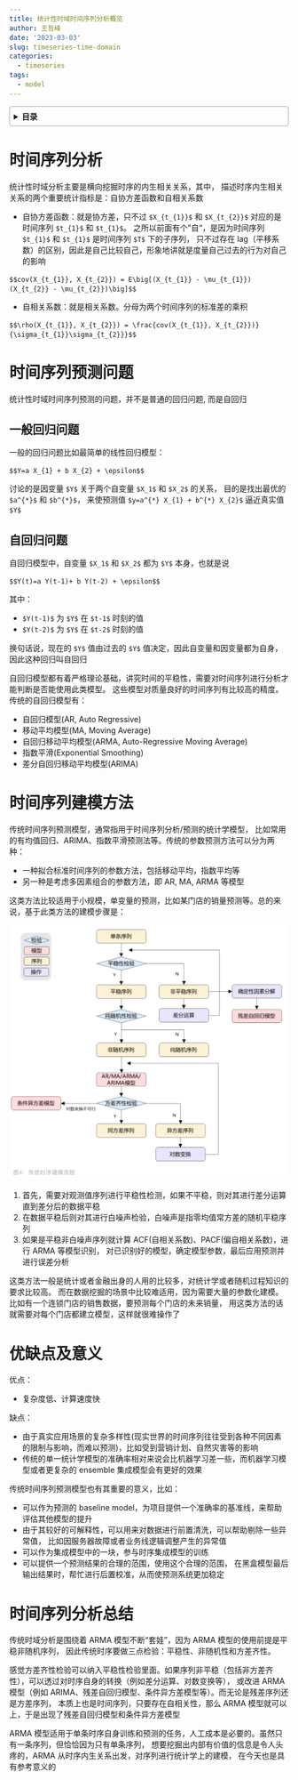 ```yaml
---
title: 统计性时域时间序列分析概览
author: 王哲峰
date: '2023-03-03'
slug: timeseries-time-domain
categories:
  - timeseries
tags:
  - model
---
```


<style>
details {
    border: 1px solid #aaa;
    border-radius: 4px;
    padding: .5em .5em 0;
}
summary {
    font-weight: bold;
    margin: -.5em -.5em 0;
    padding: .5em;
}
details[open] {
    padding: .5em;
}
details[open] summary {
    border-bottom: 1px solid #aaa;
    margin-bottom: .5em;
}
</style>

<details><summary>目录</summary><p>

- [时间序列分析](#时间序列分析)
- [时间序列预测问题](#时间序列预测问题)
  - [一般回归问题](#一般回归问题)
  - [自回归问题](#自回归问题)
- [时间序列建模方法](#时间序列建模方法)
- [优缺点及意义](#优缺点及意义)
- [时间序列分析总结](#时间序列分析总结)
</p></details><p></p>

# 时间序列分析

统计性时域分析主要是横向挖掘时序的内生相关关系，其中，
描述时序内生相关关系的两个重要统计指标是：自协方差函数和自相关系数

* 自协方差函数：就是协方差，只不过 `$X_{t_{1}}$` 和 `$X_{t_{2}}$` 对应的是时间序列 `$t_{1}$` 和 `$t_{1}$`。
  之所以前面有个”自“，是因为时间序列 `$t_{1}$` 和 `$t_{1}$` 是时间序列 `$T$` 下的子序列，
  只不过存在 lag（平移系数）的区别，因此是自己比较自己，形象地讲就是度量自己过去的行为对自己的影响

`$$cov(X_{t_{1}}, X_{t_{2}}) = E\big[(X_{t_{1}} - \mu_{t_{1}})(X_{t_{2}} - \mu_{t_{2}})\big]$$`

* 自相关系数：就是相关系数。分母为两个时间序列的标准差的乘积

`$$\rho(X_{t_{1}}, X_{t_{2}}) = \frac{cov(X_{t_{1}}, X_{t_{2}})}{\sigma_{t_{1}}\sigma_{t_{2}}}$$`

# 时间序列预测问题

统计性时域时间序列预测的问题，并不是普通的回归问题, 而是自回归

## 一般回归问题

一般的回归问题比如最简单的线性回归模型：

`$$Y=a X_{1} + b X_{2} + \epsilon$$`

讨论的是因变量 `$Y$` 关于两个自变量 `$X_1$` 和 `$X_2$` 的关系，
目的是找出最优的 `$a^{*}$` 和 `$b^{*}$`，
来使预测值 `$y=a^{*} X_{1} + b^{*} X_{2}$` 逼近真实值 `$Y$`

## 自回归问题

自回归模型中，自变量 `$X_1$` 和 `$X_2$` 都为 `$Y$` 本身，也就是说 

`$$Y(t)=a Y(t-1)+ b Y(t-2) + \epsilon$$`

其中：

* `$Y(t-1)$` 为 `$Y$` 在 `$t-1$` 时刻的值
* `$Y(t-2)$` 为 `$Y$` 在 `$t-2$` 时刻的值
  
换句话说，现在的 `$Y$` 值由过去的 `$Y$` 值决定，因此自变量和因变量都为自身，因此这种回归叫自回归

自回归模型都有着严格理论基础，讲究时间的平稳性，需要对时间序列进行分析才能判断是否能使用此类模型。
这些模型对质量良好的时间序列有比较高的精度。传统的自回归模型有：

* 自回归模型(AR, Auto Regressive)
* 移动平均模型(MA, Moving Average)
* 自回归移动平均模型(ARMA, Auto-Regressive Moving Average)
* 指数平滑(Exponential Smoothing)
* 差分自回归移动平均模型(ARIMA)

# 时间序列建模方法

传统时间序列预测模型，通常指用于时间序列分析/预测的统计学模型，
比如常用的有均值回归、ARIMA、指数平滑预测法等。传统的参数预测方法可以分为两种：

* 一种拟合标准时间序列的参数方法，包括移动平均，指数平均等
* 另一种是考虑多因素组合的参数方法，即 AR, MA, ARMA 等模型

这类方法比较适用于小规模，单变量的预测，比如某门店的销量预测等。总的来说，基于此类方法的建模步骤是：

![img](images/flow.png)

1. 首先，需要对观测值序列进行平稳性检测，如果不平稳，则对其进行差分运算直到差分后的数据平稳
2. 在数据平稳后则对其进行白噪声检验，白噪声是指零均值常方差的随机平稳序列
3. 如果是平稳非白噪声序列就计算 ACF(自相关系数)、PACF(偏自相关系数)，进行 ARMA 等模型识别，
   对已识别好的模型，确定模型参数，最后应用预测并进行误差分析

这类方法一般是统计或者金融出身的人用的比较多，对统计学或者随机过程知识的要求比较高。
而在数据挖掘的场景中比较难适用，因为需要大量的参数化建模。
比如有一个连锁门店的销售数据，要预测每个门店的未来销量，
用这类方法的话就需要对每个门店都建立模型，这样就很难操作了

# 优缺点及意义

优点：

* 复杂度低、计算速度快

缺点：

* 由于真实应用场景的复杂多样性(现实世界的时间序列往往受到各种不同因素的限制与影响，而难以预测)，比如受到营销计划、自然灾害等的影响
* 传统的单一统计学模型的准确率相对来说会比机器学习差一些，而机器学习模型或者更复杂的 ensemble 集成模型会有更好的效果

传统时间序列预测模型也有其重要的意义，比如：

* 可以作为预测的 baseline model，为项目提供一个准确率的基准线，来帮助评估其他模型的提升
* 由于其较好的可解释性，可以用来对数据进行前置清洗，可以帮助剔除一些异常值，
  比如因服务器故障或者业务线逻辑调整产生的异常值
* 可以作为集成模型中的一块，参与时序集成模型的训练
* 可以提供一个预测结果的合理的范围，使用这个合理的范围，
  在黑盒模型最后输出结果时，帮忙进行后置校准，从而使预测系统更加稳定

# 时间序列分析总结

传统时域分析是围绕着 ARMA 模型不断“套娃”，因为 ARMA 模型的使用前提是平稳非随机序列，
因此传统时序要做三点检验：平稳性、非随机性和方差齐性。

感觉方差齐性检验可以纳入平稳性检验里面。如果序列非平稳（包括非方差齐性），可以透过对时序自身的转换（例如差分运算、对数变换等），
或改进 ARMA 模型（例如 ARIMA、残差自回归模型、条件异方差模型等）。而无论是残差序列还是方差序列，
本质上也是时间序列，只要存在自相关性，那么 ARMA 模型就可以上，于是出现了残差自回归模型和条件异方差模型

ARMA 模型适用于单条时序自身训练和预测的任务，人工成本是必要的。虽然只有一条序列，但恰恰因为只有单条序列，
想要挖掘出内部有价值的信息是令人头疼的，ARMA 从时序内生关系出发，对序列进行统计学上的建模，
在今天也是具有参考意义的

